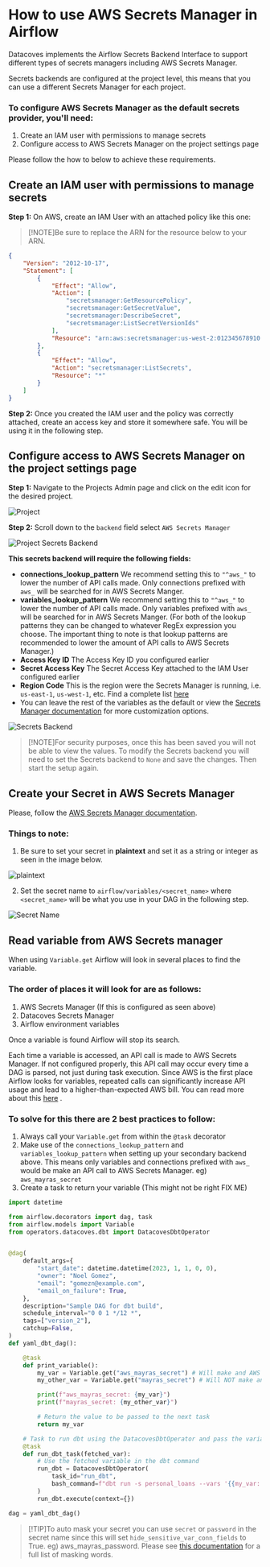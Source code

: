 # How to use AWS Secrets Manager in Airflow

Datacoves implements the Airflow Secrets Backend Interface to support different types of secrets managers
including AWS Secrets Manager.

Secrets backends are configured at the project level, this means that you can use a different Secrets Manager for each project.

### To configure AWS Secrets Manager as the default secrets provider, you'll need:

1. Create an IAM user with permissions to manage secrets
2. Configure access to AWS Secrets Manager on the project settings page

Please follow the how to below to achieve these requirements.

## Create an IAM user with permissions to manage secrets

**Step 1:** On AWS, create an IAM User with an attached policy like this one:

>[!NOTE]Be sure to replace the ARN for the resource below to your ARN.

```json
{
    "Version": "2012-10-17",
    "Statement": [
        {
            "Effect": "Allow",
            "Action": [
                "secretsmanager:GetResourcePolicy",
                "secretsmanager:GetSecretValue",
                "secretsmanager:DescribeSecret",
                "secretsmanager:ListSecretVersionIds"
            ],
            "Resource": "arn:aws:secretsmanager:us-west-2:012345678910:secret:*" 
        },
        {
            "Effect": "Allow",
            "Action": "secretsmanager:ListSecrets",
            "Resource": "*"
        }
    ]
}
```

**Step 2:** Once you created the IAM user and the policy was correctly attached, create an access key and store it somewhere safe. You will be using it in the following step.

## Configure access to AWS Secrets Manager on the project settings page

**Step 1:** Navigate to the Projects Admin page and click on the edit icon for the desired project.

![Project](assets/menu_projects.gif)

**Step 2:** Scroll down to the `backend` field select `AWS Secrets Manager`

![Project Secrets Backend](./assets/edit_project_secrets_backend.png)

**This secrets backend will require the following fields:**
- **connections_lookup_pattern** We recommend setting this to `"^aws_"` to lower the number of API calls made. Only connections prefixed with `aws_` will be searched for in AWS Secrets Manger. 
- **variables_lookup_pattern**  We recommend setting this to `"^aws_"` to lower the number of API calls made. Only variables prefixed with `aws_` will be searched for in AWS Secrets Manger.
(For both of the lookup patterns they can be changed to whatever RegEx expression you choose. The important thing to note is that lookup patterns are recommended to lower the amount of API calls to AWS Secrets Manager.)
- **Access Key ID** The Access Key ID you configured earlier
- **Secret Access Key** The Secret Access Key attached to the IAM User configured earlier 
- **Region Code** This is the region were the Secrets Manager is running, i.e. `us-east-1`, `us-west-1`, etc. Find a complete list [here](https://docs.aws.amazon.com/AWSEC2/latest/UserGuide/using-regions-availability-zones.html)
- You can leave the rest of the variables as the default or view the [Secrets Manager documentation](https://airflow.apache.org/docs/apache-airflow-providers-amazon/stable/secrets-backends/aws-secrets-manager.html#aws-secrets-manager-backend) for more customization options. 

![Secrets Backend](assets/aws_secrets_connection.jpg)

>[!NOTE]For security purposes, once this has been saved you will not be able to view the values. To modify the Secrets backend you will need to set the Secrets backend to `None` and save the changes. Then start the setup again. 

## Create your Secret in AWS Secrets Manager

Please, follow the [AWS Secrets Manager documentation](https://docs.aws.amazon.com/mwaa/latest/userguide/connections-secrets-manager.html#connections-sm-createsecret-variables). 

### Things to note:
1. Be sure to set your secret in **plaintext** and set it as a string or integer as seen in the image below.

![plaintext](assets/aws_select_secret_type.jpg)

2. Set the secret name to `airflow/variables/<secret_name>` where `<secret_name>` will be what you use in your DAG in the following step.

![Secret Name](assets/aws_configure_secret_name.jpg)

## Read variable from AWS Secrets manager

When using `Variable.get` Airflow will look in several places to find the variable. 

### The order of places it will look for are as follows:

1. AWS Secrets Manager (If this is  configured as seen above)
2. Datacoves Secrets Manager
3. Airflow environment variables

Once a variable is found Airflow will stop its search. 

Each time a variable is accessed, an API call is made to AWS Secrets Manager. If not configured properly, this API call may occur every time a DAG is parsed, not just during task execution. Since AWS is the first place Airflow looks for variables, repeated calls can significantly increase API usage and lead to a higher-than-expected AWS bill. You can read more about this [here](https://medium.com/apache-airflow/setting-up-aws-secrets-backends-with-airflow-in-a-cost-effective-way-dac2d2c43f13) . 

### To solve for this there are 2 best practices to follow:

1. Always call your `Variable.get` from within the `@task` decorator
2. Make use of the `connections_lookup_pattern` and `variables_lookup_pattern` when setting up your secondary backend above. This means only variables and connections prefixed with `aws_` would be make an API call to AWS Secrets Manager. eg) `aws_mayras_secret`
3. Create a task to return your variable (This might not be right FIX ME)


```python
import datetime

from airflow.decorators import dag, task
from airflow.models import Variable
from operators.datacoves.dbt import DatacovesDbtOperator


@dag(
    default_args={
        "start_date": datetime.datetime(2023, 1, 1, 0, 0),
        "owner": "Noel Gomez",
        "email": "gomezn@example.com",
        "email_on_failure": True,
    },
    description="Sample DAG for dbt build",
    schedule_interval="0 0 1 */12 *",
    tags=["version_2"],
    catchup=False,
)
def yaml_dbt_dag():

	@task
    def print_variable():
        my_var = Variable.get("aws_mayras_secret") # Will make and AWS secrets manager API call 
		my_other_var = Variable.get("mayras_secret") # Will NOT make and AWS secrets manager API call 

        print(f"aws_mayras_secret: {my_var}")
        print(f"mayras_secret: {my_other_var}")

		# Return the value to be passed to the next task
        return my_var

    # Task to run dbt using the DatacovesDbtOperator and pass the variable
    @task
    def run_dbt_task(fetched_var):
        # Use the fetched variable in the dbt command
        run_dbt = DatacovesDbtOperator(
            task_id="run_dbt", 
            bash_command=f"dbt run -s personal_loans --vars '{{my_var: {fetched_var}}}'"
        )
        run_dbt.execute(context={})

dag = yaml_dbt_dag()

```

>[!TIP]To auto mask your secret you can use `secret` or `password` in the secret name since this will set `hide_sensitive_var_conn_fields` to True. eg) aws_mayras_password. Please see [this documentation](https://www.astronomer.io/docs/learn/airflow-variables#hide-sensitive-information-in-airflow-variables) for a full list of masking words.